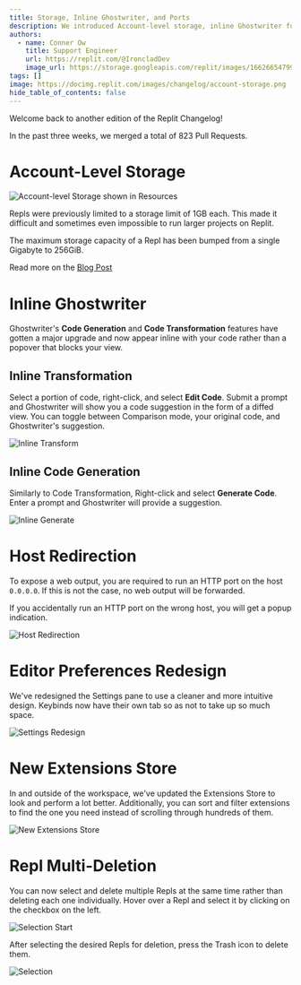 ```yaml
---
title: Storage, Inline Ghostwriter, and Ports
description: We introduced Account-level storage, inline Ghostwriter functionality, redirect you when a port isn't on the right host, redesigned the Preferences pane in the Workspace, improved the Extensions Store, and allow you to delete multiple Repls at once.
authors:
  - name: Conner Ow
    title: Support Engineer
    url: https://replit.com/@IroncladDev
    image_url: https://storage.googleapis.com/replit/images/1662665479969_1173707b428ef17419de4940af146e6a.png
tags: []
image: https://docimg.replit.com/images/changelog/account-storage.png
hide_table_of_contents: false
---
```


Welcome back to another edition of the Replit Changelog!

In the past three weeks, we merged a total of 823 Pull Requests.

# Account-Level Storage

![Account-level Storage shown in Resources](https://docimg.replit.com/images/changelog/account-storage.png)

Repls were previously limited to a storage limit of 1GB each.  This made it difficult and sometimes even impossible to run larger projects on Replit.

The maximum storage capacity of a Repl has been bumped from a single Gigabyte to 256GiB.

Read more on the [Blog Post](https://blog.replit.com/replit-storage-the-next-generation)

# Inline Ghostwriter

Ghostwriter's **Code Generation** and **Code Transformation** features have gotten a major upgrade and now appear inline with your code rather than a popover that blocks your view.

## Inline Transformation

Select a portion of code, right-click, and select **Edit Code**.  Submit a prompt and Ghostwriter will show you a code suggestion in the form of a diffed view.  You can toggle between Comparison mode, your original code, and Ghostwriter's suggestion.

![Inline Transform](https://docimg.replit.com/images/changelog/inline-transform.png)

## Inline Code Generation

Similarly to Code Transformation, Right-click and select **Generate Code**.  Enter a prompt and Ghostwriter will provide a suggestion.

![Inline Generate](https://docimg.replit.com/images/changelog/inline-generate.png)

# Host Redirection

To expose a web output, you are required to run an HTTP port on the host `0.0.0.0`.  If this is not the case, no web output will be forwarded.

If you accidentally run an HTTP port on the wrong host, you will get a popup indication.

![Host Redirection](https://docimg.replit.com/images/changelog/port-direct.png)

# Editor Preferences Redesign

We've redesigned the Settings pane to use a cleaner and more intuitive design.  Keybinds now have their own tab so as not to take up so much space.

![Settings Redesign](https://docimg.replit.com/images/changelog/new-settings.png)

# New Extensions Store

In and outside of the workspace, we've updated the Extensions Store to look and perform a lot better.  Additionally, you can sort and filter extensions to find the one you need instead of scrolling through hundreds of them.

![New Extensions Store](https://docimg.replit.com/images/changelog/store-v2.png)

# Repl Multi-Deletion

You can now select and delete multiple Repls at the same time rather than deleting each one individually.  Hover over a Repl and select it by clicking on the checkbox on the left.

![Selection Start](https://docimg.replit.com/images/changelog/selection-start.gif)

After selecting the desired Repls for deletion, press the Trash icon to delete them.

![Selection](https://docimg.replit.com/images/changelog/selection.png)